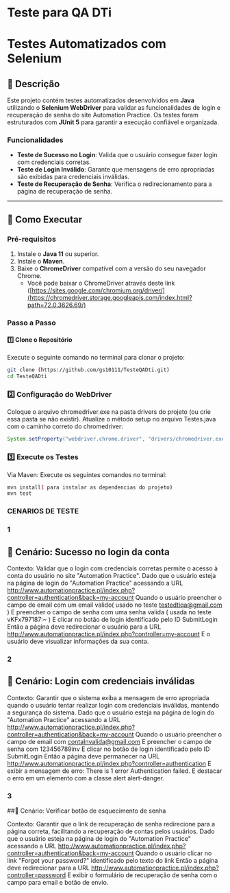 # Teste para QA DTi
# Testes Automatizados com Selenium 

## 📄 Descrição
Este projeto contém testes automatizados desenvolvidos em **Java** utilizando o **Selenium WebDriver** para validar as funcionalidades de login e recuperação de senha do site Automation Practice. Os testes foram estruturados com **JUnit 5** para garantir a execução confiável e organizada.

### Funcionalidades
- **Teste de Sucesso no Login**: Valida que o usuário consegue fazer login com credenciais corretas.
- **Teste de Login Inválido**: Garante que mensagens de erro apropriadas são exibidas para credenciais inválidas.
- **Teste de Recuperação de Senha**: Verifica o redirecionamento para a página de recuperação de senha.

---

## 🚀 Como Executar

### Pré-requisitos
1. Instale o **Java 11** ou superior.
2. Instale o **Maven**.
3. Baixe o **ChromeDriver** compatível com a versão do seu navegador Chrome.
   - Você pode baixar o ChromeDriver através deste link ([https://sites.google.com/chromium.org/driver/](https://chromedriver.storage.googleapis.com/index.html?path=72.0.3626.69/)


### Passo a Passo

#### 1️⃣ Clone o Repositório
Execute o seguinte comando no terminal para clonar o projeto:
```bash
git clone (https://github.com/gs10111/TesteQADti.git)
cd TesteQADti
```
### 2️⃣ Configuração do WebDriver
Coloque o arquivo chromedriver.exe na pasta drivers do projeto (ou crie essa pasta se não existir).
Atualize o método setup no arquivo Testes.java com o caminho correto do chromedriver:
``` java
System.setProperty("webdriver.chrome.driver", "drivers/chromedriver.exe");
```
### 3️⃣ Execute os Testes
Via Maven: Execute os seguintes comandos no terminal:
```bash
mvn install( para instalar as dependencias do projeto)
mvn test
```
### CENARIOS DE TESTE 
### 1
## 🎥 Cenário: Sucesso no login da conta

Contexto: Validar que o login com credenciais corretas permite o acesso à conta do usuário no site "Automation Practice".
Dado que o usuário esteja na página de login do "Automation Practice" acessando a URL http://www.automationpractice.pl/index.php?controller=authentication&back=my-account
Quando o usuário preencher o campo de email com um email valido( usado no teste testedtiqa@gmail.com )
E preencher o campo de senha com uma senha valida ( usada no teste vKFx797187:~ )
E clicar no botão de login identificado pelo ID SubmitLogin
Então a página deve redirecionar o usuário para a URL http://www.automationpractice.pl/index.php?controller=my-account
E o usuário deve visualizar informações da sua conta.

### 2 
## 🎥 Cenário: Login com credenciais inválidas 

Contexto: Garantir que o sistema exiba a mensagem de erro apropriada quando o usuário tentar realizar login com credenciais inválidas, mantendo a segurança do sistema.
Dado que o usuário esteja na página de login do "Automation Practice" acessando a URL http://www.automationpractice.pl/index.php?controller=authentication&back=my-account
Quando o usuário preencher o campo de email com contaInvalida@gmail.com
E preencher o campo de senha com 123456789inv
E clicar no botão de login identificado pelo ID SubmitLogin
Então a página deve permanecer na URL http://www.automationpractice.pl/index.php?controller=authentication
E exibir a mensagem de erro:
There is 1 error
Authentication failed.
E destacar o erro em um elemento com a classe alert alert-danger.

### 3 
##🎥 Cenário: Verificar botão de esquecimento de senha

Contexto: Garantir que o link de recuperação de senha redirecione para a página correta, facilitando a recuperação de contas pelos usuários.
Dado que o usuário esteja na página de login do "Automation Practice" acessando a URL http://www.automationpractice.pl/index.php?controller=authentication&back=my-account
Quando o usuário clicar no link "Forgot your password?" identificado pelo texto do link
Então a página deve redirecionar para a URL http://www.automationpractice.pl/index.php?controller=password
E exibir o formulário de recuperação de senha com o campo para email e botão de envio.

